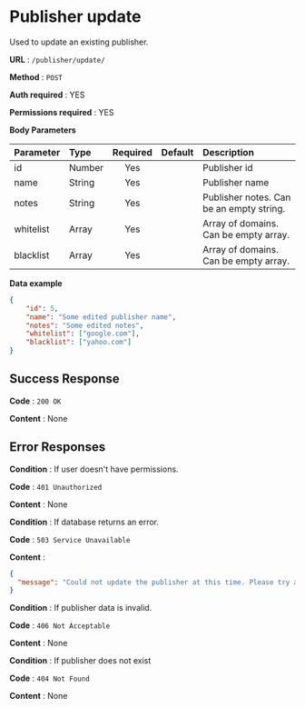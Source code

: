 # Publisher update

Used to update an existing publisher.

**URL** : `/publisher/update/`

**Method** : `POST`

**Auth required** : YES

**Permissions required** : YES

**Body Parameters**

|Parameter|Type|Required|Default|Description|
|:---------|:---|:------:|:-------:|:-----------|
|id|Number|Yes||Publisher id|
|name|String|Yes||Publisher name|
|notes|String|Yes||Publisher notes. Can be an empty string.|
|whitelist|Array|Yes||Array of domains. Can be empty array.|
|blacklist|Array|Yes||Array of domains. Can be empty array.|

**Data example**

```json
{
    "id": 5,
    "name": "Some edited publisher name",
    "notes": "Some edited notes",
    "whitelist": ["google.com"],
    "blacklist": ["yahoo.com"]
}
```

## Success Response

**Code** : `200 OK`

**Content** : None

## Error Responses

**Condition** : If user doesn't have permissions.

**Code** : `401 Unauthorized`

**Content** : None

**Condition** : If database returns an error.

**Code** : `503 Service Unavailable`

**Content** :

```json
{
  "message": "Could not update the publisher at this time. Please try again later."
}
```

**Condition** : If publisher data is invalid.

**Code** : `406 Not Acceptable`

**Content** : None

**Condition** : If publisher does not exist

**Code** : `404 Not Found`

**Content** : None


